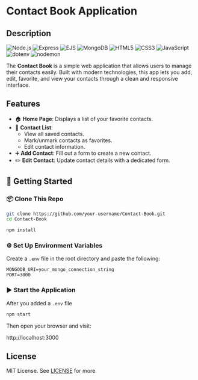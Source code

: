 # Contact Book Application

## Description

![Node.js](https://img.shields.io/badge/Node.js-339933?style=flat&logo=nodedotjs&logoColor=white)
![Express](https://img.shields.io/badge/Express.js-000000?style=flat&logo=express&logoColor=white)
![EJS](https://img.shields.io/badge/EJS-FFCA28?style=flat&logo=javascript&logoColor=black)
![MongoDB](https://img.shields.io/badge/MongoDB-47A248?style=flat&logo=mongodb&logoColor=white)
![HTML5](https://img.shields.io/badge/HTML5-E34F26?style=flat&logo=html5&logoColor=white)
![CSS3](https://img.shields.io/badge/CSS3-1572B6?style=flat&logo=css3&logoColor=white)
![JavaScript](https://img.shields.io/badge/JavaScript-F7DF1E?style=flat&logo=javascript&logoColor=black)
![dotenv](https://img.shields.io/badge/dotenv-8DD6F9?style=flat&logo=dotenv&logoColor=black)
![nodemon](https://img.shields.io/badge/nodemon-76D04B?style=flat&logo=nodemon&logoColor=black)

The **Contact Book** is a simple web application that allows users to manage their contacts easily. Built with modern technologies, this app lets you add, edit, favorite, and view your contacts through a clean and responsive interface.

## Features

- 🏠 **Home Page**: Displays a list of your favorite contacts.
- 📇 **Contact List**:
  - View all saved contacts.
  - Mark/unmark contacts as favorites.
  - Edit contact information.
- ➕ **Add Contact**: Fill out a form to create a new contact.
- ✏️ **Edit Contact**: Update contact details with a dedicated form.

## 🚀 Getting Started

### 📦 Clone This Repo

```bash
git clone https://github.com/your-username/Contact-Book.git
cd Contact-Book
```

```bash
npm install
```

### ⚙️ Set Up Environment Variables

Create a `.env` file in the root directory and paste the following:

```env
MONGODB_URI=your_mongo_connection_string
PORT=3000
```

### ▶️  Start the Application

After you added a `.env` file
```bash
npm start
```

Then open your browser and visit:

http://localhost:3000
## License

MIT License. See [LICENSE](./LICENSE) for more.
